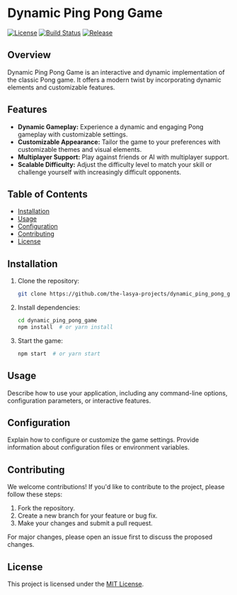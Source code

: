 # Dynamic Ping Pong Game

[![License](https://img.shields.io/badge/license-MIT-blue.svg)](https://opensource.org/licenses/MIT)
[![Build Status](https://travis-ci.org/the-lasya-projects/dynamic_ping_pong_game.svg?branch=master)](https://travis-ci.org/the-lasya-projects/dynamic_ping_pong_game)
[![Release](https://img.shields.io/github/release/the-lasya-projects/dynamic_ping_pong_game.svg)](https://github.com/the-lasya-projects/dynamic_ping_pong_game/releases)

## Overview

Dynamic Ping Pong Game is an interactive and dynamic implementation of the classic Pong game. It offers a modern twist by incorporating dynamic elements and customizable features.




## Features

- **Dynamic Gameplay:** Experience a dynamic and engaging Pong gameplay with customizable settings.
- **Customizable Appearance:** Tailor the game to your preferences with customizable themes and visual elements.
- **Multiplayer Support:** Play against friends or AI with multiplayer support.
- **Scalable Difficulty:** Adjust the difficulty level to match your skill or challenge yourself with increasingly difficult opponents.

## Table of Contents

- [Installation](#installation)
- [Usage](#usage)
- [Configuration](#configuration)
- [Contributing](#contributing)
- [License](#license)

## Installation

1. Clone the repository:

    ```bash
    git clone https://github.com/the-lasya-projects/dynamic_ping_pong_game.git
    ```

2. Install dependencies:

    ```bash
    cd dynamic_ping_pong_game
    npm install  # or yarn install
    ```

3. Start the game:

    ```bash
    npm start  # or yarn start
    ```

## Usage

Describe how to use your application, including any command-line options, configuration parameters, or interactive features.

## Configuration

Explain how to configure or customize the game settings. Provide information about configuration files or environment variables.

## Contributing

We welcome contributions! If you'd like to contribute to the project, please follow these steps:

1. Fork the repository.
2. Create a new branch for your feature or bug fix.
3. Make your changes and submit a pull request.

For major changes, please open an issue first to discuss the proposed changes.

## License

This project is licensed under the [MIT License](LICENSE).
